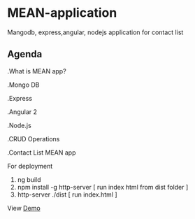 # MEAN-application
Mangodb, express,angular, nodejs application for contact list


Agenda
------
.What is MEAN app?

.Mongo DB

.Express

.Angular 2

.Node.js

.CRUD Operations

.Contact List MEAN app



For deployment

1. ng build
2. npm install -g http-server [ run index html from dist folder ]
3. http-server ./dist [ run index.html ]

View <a target="_blank" href="https://damp-bastion-45968.herokuapp.com/">Demo</a>